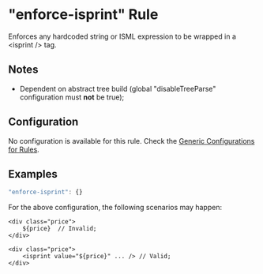 # "enforce-isprint" Rule

Enforces any hardcoded string or ISML expression to be wrapped in a &lt;isprint /> tag.

## Notes

- Dependent on abstract tree build (global "disableTreeParse" configuration must **not** be true);

## Configuration

No configuration is available for this rule. Check the [Generic Configurations for Rules][generic-config].

## Examples

```js
"enforce-isprint": {}
```

For the above configuration, the following scenarios may happen:

```
<div class="price"> 
    ${price}  // Invalid;
</div>
```

```
<div class="price"> 
    <isprint value="${price}" ... /> // Valid;
</div>
```

[generic-config]: <../generic-rule-config.md>
